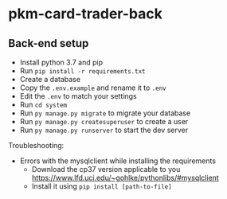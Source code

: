 # pkm-card-trader-back

## Back-end setup

- Install python 3.7 and pip
- Run `pip install -r requirements.txt`
- Create a database
- Copy the `.env.example` and rename it to `.env`
- Edit the `.env` to match your settings
- Run `cd system`
- Run `py manage.py migrate` to migrate your database
- Run `py manage.py createsuperuser` to create a user
- Run `py manage.py runserver` to start the dev server

Troubleshooting:
- Errors with the mysqlclient while installing the requirements
    - Download the cp37 version applicable to you https://www.lfd.uci.edu/~gohlke/pythonlibs/#mysqlclient
    - Install it using `pip install [path-to-file]`
